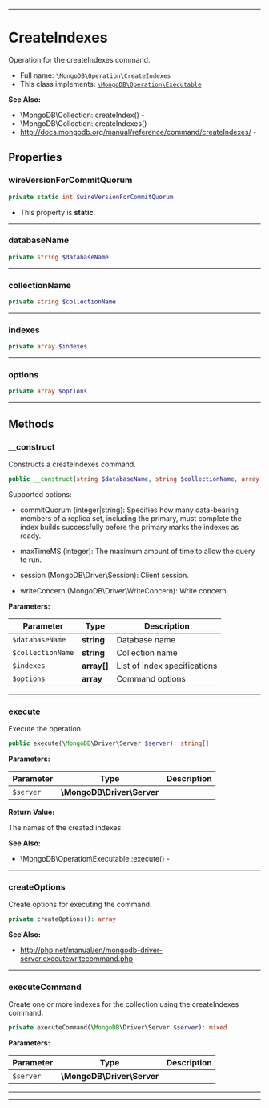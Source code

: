***

# CreateIndexes

Operation for the createIndexes command.

* Full name: `\MongoDB\Operation\CreateIndexes`
* This class implements:
  [`\MongoDB\Operation\Executable`](./Executable.md)

**See Also:**

* \MongoDB\Collection::createIndex() -
* \MongoDB\Collection::createIndexes() -
* http://docs.mongodb.org/manual/reference/command/createIndexes/ -

## Properties

### wireVersionForCommitQuorum

```php
private static int $wireVersionForCommitQuorum
```

* This property is **static**.

***

### databaseName

```php
private string $databaseName
```

***

### collectionName

```php
private string $collectionName
```

***

### indexes

```php
private array $indexes
```

***

### options

```php
private array $options
```

***

## Methods

### __construct

Constructs a createIndexes command.

```php
public __construct(string $databaseName, string $collectionName, array[] $indexes, array $options = []): mixed
```

Supported options:

* commitQuorum (integer|string): Specifies how many data-bearing members
  of a replica set, including the primary, must complete the index
  builds successfully before the primary marks the indexes as ready.

* maxTimeMS (integer): The maximum amount of time to allow the query to
  run.

* session (MongoDB\Driver\Session): Client session.

* writeConcern (MongoDB\Driver\WriteConcern): Write concern.

**Parameters:**

| Parameter | Type | Description |
|-----------|------|-------------|
| `$databaseName` | **string** | Database name |
| `$collectionName` | **string** | Collection name |
| `$indexes` | **array[]** | List of index specifications |
| `$options` | **array** | Command options |

***

### execute

Execute the operation.

```php
public execute(\MongoDB\Driver\Server $server): string[]
```

**Parameters:**

| Parameter | Type | Description |
|-----------|------|-------------|
| `$server` | **\MongoDB\Driver\Server** |  |

**Return Value:**

The names of the created indexes

**See Also:**

* \MongoDB\Operation\Executable::execute() -

***

### createOptions

Create options for executing the command.

```php
private createOptions(): array
```

**See Also:**

* http://php.net/manual/en/mongodb-driver-server.executewritecommand.php -

***

### executeCommand

Create one or more indexes for the collection using the createIndexes
command.

```php
private executeCommand(\MongoDB\Driver\Server $server): mixed
```

**Parameters:**

| Parameter | Type | Description |
|-----------|------|-------------|
| `$server` | **\MongoDB\Driver\Server** |  |

***


***

